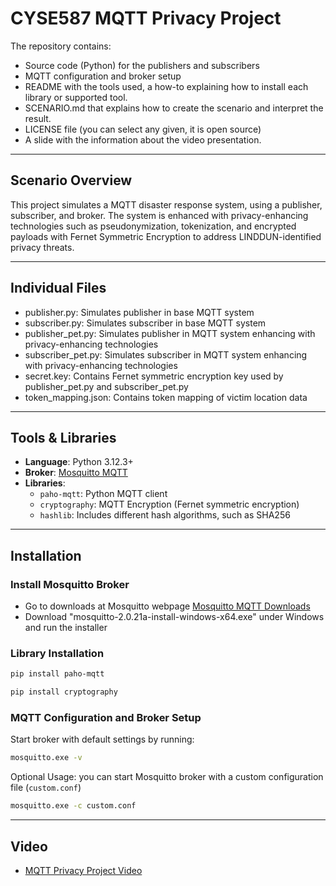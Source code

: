 # CYSE587 MQTT Privacy Project
The repository contains:
- Source code (Python) for the publishers and subscribers
- MQTT configuration and broker setup
- README with the tools used, a how-to explaining how to install each library or supported tool.
- SCENARIO.md that explains how to create the scenario and interpret the result.
- LICENSE file (you can select any given, it is open source)
- A slide with the information about the video presentation.

---

## Scenario Overview
This project simulates a MQTT disaster response system, using a publisher, subscriber, and broker. The system is enhanced with privacy-enhancing technologies such as pseudonymization, tokenization, and encrypted payloads with Fernet Symmetric Encryption to address LINDDUN-identified privacy threats.

---

## Individual Files
- publisher.py: Simulates publisher in base MQTT system
- subscriber.py: Simulates subscriber in base MQTT system
- publisher_pet.py: Simulates publisher in MQTT system enhancing with privacy-enhancing technologies
- subscriber_pet.py: Simulates subscriber in MQTT system enhancing with privacy-enhancing technologies
- secret.key: Contains Fernet symmetric encryption key used by publisher_pet.py and subscriber_pet.py
- token_mapping.json: Contains token mapping of victim location data

---

## Tools & Libraries
- **Language**: Python 3.12.3+
- **Broker**: [Mosquitto MQTT](https://mosquitto.org/)
- **Libraries**:
  - `paho-mqtt`: Python MQTT client
  - `cryptography`: MQTT Encryption (Fernet symmetric encryption)
  - `hashlib`: Includes different hash algorithms, such as SHA256
 
---

## Installation
### Install Mosquitto Broker
- Go to downloads at Mosquitto webpage [Mosquitto MQTT Downloads](https://mosquitto.org/download/)
- Download "mosquitto-2.0.21a-install-windows-x64.exe" under Windows and run the installer

### Library Installation
```bash
pip install paho-mqtt
```
```bash
pip install cryptography
```

### MQTT Configuration and Broker Setup
Start broker with default settings by running:
```bash
mosquitto.exe -v
```

Optional Usage: you can start Mosquitto broker with a custom configuration file (`custom.conf`)
```bash
mosquitto.exe -c custom.conf
```

---

## Video
- [MQTT Privacy Project Video](https://gmuedu-my.sharepoint.com/:v:/g/personal/ali21_gmu_edu/EdGtSflQz-ZIo2iicVeDShYB_-yKPjcTMeZ1Uo0u1QoWyQ?e=5jJf9e&nav=eyJyZWZlcnJhbEluZm8iOnsicmVmZXJyYWxBcHAiOiJTdHJlYW1XZWJBcHAiLCJyZWZlcnJhbFZpZXciOiJTaGFyZURpYWxvZy1MaW5rIiwicmVmZXJyYWxBcHBQbGF0Zm9ybSI6IldlYiIsInJlZmVycmFsTW9kZSI6InZpZXcifX0%3D)

